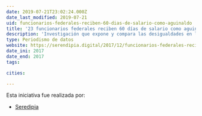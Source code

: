 ```yaml
---
date: 2019-07-21T23:02:24.000Z
date_last_modified: 2019-07-21
uid: funcionarios-federales-reciben-60-dias-de-salario-como-aguinaldo
title: '23 funcionarios federales reciben 60 días de salario como aguinaldo; el director de una empresa, 30; un trabajador, 15'
description: 'Investigación que expone y compara las desigualdades en los aguinaldos que reciben los funcionarios federales, directivos de empresas y trabajadores en México.'
type: Periodismo de datos
website: https://serendipia.digital/2017/12/funcionarios-federales-reciben-60-dias-de-salario-como-aguinaldo/
date_ini: 2017
date_end: 2017
tags:

cities: 

---
```


Esta iniciativa fue realizada por:

- [Seredipia](/organizaciones/seredipia)
